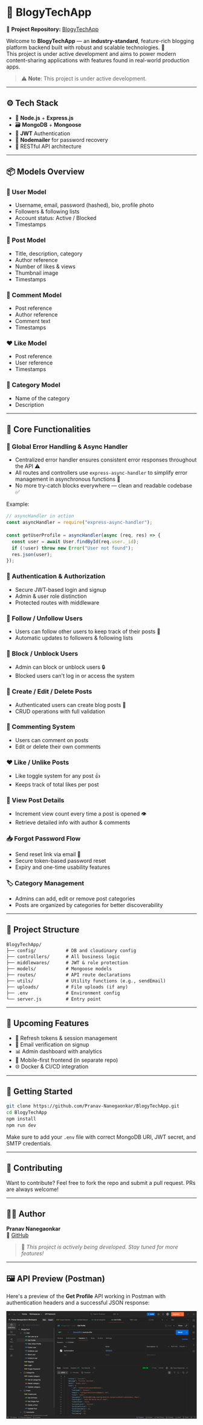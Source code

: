 # 📝 BlogyTechApp

🔗 **Project Repository:** [BlogyTechApp](https://github.com/Pranav-Nanegaonkar/BlogyTechApp)

Welcome to **BlogyTechApp** — an **industry-standard**, feature-rich blogging platform backend built with robust and scalable technologies. 🚀  
This project is under active development and aims to power modern content-sharing applications with features found in real-world production apps.

> ⚠️ **Note**: This project is under active development.

---

## ⚙️ Tech Stack

- 🧠 **Node.js** + **Express.js**
- 🗃️ **MongoDB** + **Mongoose**
- 🔐 **JWT** Authentication
- 📧 **Nodemailer** for password recovery
- 🧰 RESTful API architecture

---

## 📦 Models Overview

### 👤 User Model
- Username, email, password (hashed), bio, profile photo
- Followers & following lists
- Account status: Active / Blocked
- Timestamps

### 📝 Post Model
- Title, description, category
- Author reference
- Number of likes & views
- Thumbnail image
- Timestamps

### 💬 Comment Model
- Post reference
- Author reference
- Comment text
- Timestamps

### ❤️ Like Model
- Post reference
- User reference
- Timestamps

### 📂 Category Model
- Name of the category
- Description

---

## 🧠 Core Functionalities

### 🛑 Global Error Handling & Async Handler

- Centralized error handler ensures consistent error responses throughout the API ⚠️
- All routes and controllers use `express-async-handler` to simplify error management in asynchronous functions 🧠
- No more try-catch blocks everywhere — clean and readable codebase ✅

Example:
```js
// asyncHandler in action
const asyncHandler = require("express-async-handler");

const getUserProfile = asyncHandler(async (req, res) => {
  const user = await User.findById(req.user._id);
  if (!user) throw new Error("User not found");
  res.json(user);
});
```


### 🔐 Authentication & Authorization
- Secure JWT-based login and signup
- Admin & user role distinction
- Protected routes with middleware

### 🔄 Follow / Unfollow Users
- Users can follow other users to keep track of their posts 👥
- Automatic updates to followers & following lists

### 🚫 Block / Unblock Users
- Admin can block or unblock users 🔒
- Blocked users can't log in or access the system

### 🧾 Create / Edit / Delete Posts
- Authenticated users can create blog posts 📝
- CRUD operations with full validation

### 💬 Commenting System
- Users can comment on posts
- Edit or delete their own comments

### ❤️ Like / Unlike Posts
- Like toggle system for any post 👍
- Keeps track of total likes per post

### 🧠 View Post Details
- Increment view count every time a post is opened 👁️
- Retrieve detailed info with author & comments

### 📥 Forgot Password Flow
- Send reset link via email 📧
- Secure token-based password reset
- Expiry and one-time usability features

### 🏷️ Category Management
- Admins can add, edit or remove post categories
- Posts are organized by categories for better discoverability

---

## 📌 Project Structure

```
BlogyTechApp/
├── config/           # DB and cloudinary config
├── controllers/      # All business logic
├── middlewares/      # JWT & role protection
├── models/           # Mongoose models
├── routes/           # API route declarations
├── utils/            # Utility functions (e.g., sendEmail)
├── uploads/          # File uploads (if any)
├── .env              # Environment config
└── server.js         # Entry point
```

---

## 🧪 Upcoming Features

- 🔄 Refresh tokens & session management
- 📨 Email verification on signup
- 📊 Admin dashboard with analytics
- 📱 Mobile-first frontend (in separate repo)
- 🌐 Docker & CI/CD integration

---

## 🚀 Getting Started

```bash
git clone https://github.com/Pranav-Nanegaonkar/BlogyTechApp.git
cd BlogyTechApp
npm install
npm run dev
```

Make sure to add your `.env` file with correct MongoDB URI, JWT secret, and SMTP credentials.

---

## 🙌 Contributing

Want to contribute? Feel free to fork the repo and submit a pull request. PRs are always welcome!

---

## 👨‍💻 Author

**Pranav Nanegaonkar**  
🔗 [GitHub](https://github.com/Pranav-Nanegaonkar)

> 🚧 _This project is actively being developed. Stay tuned for more features!_
---

## 🖼️ API Preview (Postman)

Here's a preview of the **Get Profile** API working in Postman with authentication headers and a successful JSON response:

![Get Profile API Preview](./screenshots/get-profile-preview.png)
